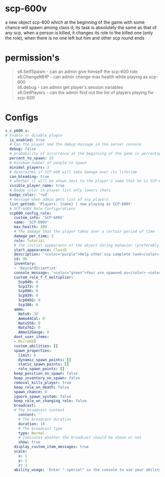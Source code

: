 # scp-600v
a new object scp-600 which at the beginning of the game with some chance will spawn among class d, its task is absolutely the same as that of any scp, when a person is killed, it changes its role to the killed one (only the role), when there is no one left but him and other scp round ends
# permission's
> s6.SelfSpawn - can an admin give himself the scp-600 role    
> s6.ChengeMHP - can admin change max health while playing as scp-600     
> s6.debug - can admin get player's session variables     
> s6.GetPlayers - can the admin find out the list of players playing for scp-600     

# Configs
```yaml
s_c_p600_v:
# Enable or disable plugin
  is_enabled: true
  # Can the player see the debug message in the server console
  debug: false
  # probability of occurrence at the beginning of the game in percentages
  percent_to_spawn: 25
  # minimum number of people to spawn
  minimal_players: 3
  # determines if SCP-600 will take damage over its lifetime
  can_bleading: true
  # whether it will be shown next to the player's name that he is SCP-600V
  visible_player_name: true
  # Badge color in player list only lowers chars
  badge_color: 'red'
  # message when admin gets list of scp players
  list_getted: 'Players: {name} | now playing as SCP-600V'
  # SCP-600V Role Configurations
  scp600_config_role:
    custom_info: 'SCP-600V'
    name: 'SCP-600V'
    max_health: 400
    # The damage that the player takes over a certain period of time
    damage_per_time: 5
    role: Tutorial
    # the initial appearance of the object during behavior (preferably left as it will follow among class D)
    start_appearance: ClassD
    description: '<color="purple">Help other scp complete task</color>'
    id: 96
    inventory:
    - 'KeycardScientist'
    console_message: '<color="green">Your are spawned as</color> <color="red">SCP-600V</color>'
    custom_role_f_f_multiplier:
      Scp049: 0
      Scp173: 0
      Scp096: 0
      Scp939: 0
      Scp0492: 0
      Scp106: 0
    ammo:
      Nato9: 30
      Ammo44Cal: 0
      Nato556: 0
      Nato762: 0
      Ammo12Gauge: 0
    dont_user_items:
    - MicroHID
    custom_abilities: []
    spawn_properties:
      limit: 0
      dynamic_spawn_points: []
      static_spawn_points: []
      role_spawn_points: []
    keep_position_on_spawn: false
    keep_inventory_on_spawn: false
    removal_kills_player: true
    keep_role_on_death: false
    spawn_chance: 0
    ignore_spawn_system: false
    keep_role_on_changing_role: false
    broadcast:
    # The broadcast content
      content: ''
      # The broadcast duration
      duration: 10
      # The broadcast type
      type: Normal
      # Indicates whether the broadcast should be shown or not
      show: true
    display_custom_item_messages: true
    scale:
      x: 1
      y: 1
      z: 1
    ability_usage: 'Enter ".special" in the console to use your ability. If you have multiple abilities, you can use this command to cycle through them, or specify the one to use with ".special ROLENAME AbilityNum"'
```
